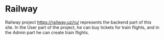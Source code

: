 # Railway
Railway project https://railway.uz/ru/ represents the backend part of this site.
In the User part of the project, he can buy tickets for train flights, and in the Admin part he can create train flights.
